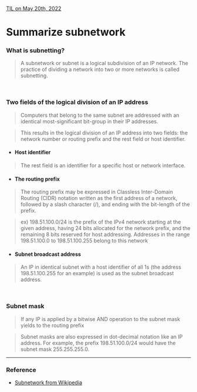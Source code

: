 [TIL on May 20th, 2022](../../TIL/2022/05/05-20-2022.md)
# **Summarize subnetwork**

### What is subnetting?
> A subnetwork or subnet is a logical subdivision of an IP network. The practice of dividing a network into two or more networks is called subnetting.

<br>

### Two fields of the logical division of an IP address
> Computers that belong to the same subnet are addressed with an identical most-significant bit-group in their IP addresses. 

> This results in the logical division of an IP address into two fields: the network number or routing prefix and the rest field or host identifier.

- #### Host identifier
> The rest field is an identifier for a specific host or network interface.

- #### The routing prefix
> The routing prefix may be expressed in Classless Inter-Domain Routing (CIDR) notation written as the first address of a network, followed by a slash character (/), and ending with the bit-length of the prefix.

> ex) 198.51.100.0/24 is the prefix of the IPv4 network starting at the given address, having 24 bits allocated for the network prefix, and the remaining 8 bits reserved for host addressing. Addresses in the range 198.51.100.0 to 198.51.100.255 belong to this network

- #### Subnet broadcast address
> An IP in identical subnet with a host identifier of all 1s (the address 198.51.100.255 for an example) is used as the subnet broadcast address.

<br>

### Subnet mask
> If any IP is applied by a bitwise AND operation to the subnet mask yields to the routing prefix

> Subnet masks are also expressed in dot-decimal notation like an IP address. For example, the prefix 198.51.100.0/24 would have the subnet mask 255.255.255.0.

___

### Reference
- [Subnetwork from Wikipedia](https://en.wikipedia.org/wiki/Subnetwork)